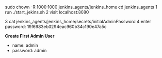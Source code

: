 sudo chown -R 1000:1000 jenkins_agents/jenkins_home
cd jenkins_agents
1 run ./start_jekins.sh
2 visit localhost:8080

3 cat jenkins_agents/jenkins_home/secrets/initialAdminPassword
4 enter password: 19f6683eb0294eac960b34c190e47a5c

**Create First Admin User**

- name: admin
- password: admin
